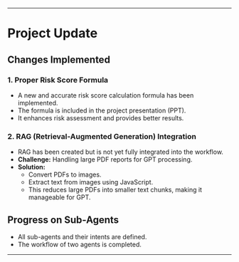 
---

# Project Update  

## Changes Implemented  

### 1. Proper Risk Score Formula  
- A new and accurate risk score calculation formula has been implemented.  
- The formula is included in the project presentation (PPT).  
- It enhances risk assessment and provides better results.  

### 2. RAG (Retrieval-Augmented Generation) Integration  
- RAG has been created but is not yet fully integrated into the workflow.  
- **Challenge:** Handling large PDF reports for GPT processing.  
- **Solution:**  
  - Convert PDFs to images.  
  - Extract text from images using JavaScript.  
  - This reduces large PDFs into smaller text chunks, making it manageable for GPT.  

## Progress on Sub-Agents  
- All sub-agents and their intents are defined.  
- The workflow of two agents is completed.  

---
